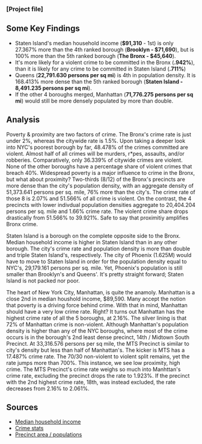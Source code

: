 ### [Project file]
## Some Key Findings
* Staten Island's median household income (**$91,310** - 1st) is only 27.367% more than the 4th ranked borough (**Brooklyn - $71,690**), but is 100% more than the 5th ranked borough (**The Bronx - $45,640**).
* It's more likely for a violent crime to be committed in the Bronx (**.942%**), than it is likely for any crime to be committed in Staten Island (**.711%**)
* Queens (**22,791.630 persons per sq mi**) is 4th in population density. It is 168.413% more dense than the 5th ranked borough (**Staten Island - 8,491.235 persons per sq mi**).
* If the other 4 boroughs merged, Manhattan (**71,776.275 persons per sq mi**) would still be more densely populated by more than double.

## Analysis
Poverty & proximity are two factors of crime. The Bronx's crime rate is just under 2%, whereas the citywide rate is 1.5%. Upon taking a deeper look into NYC's poorest borough by far, 48.478% of the crimes committed are violent. Almost half of all crimes will be murders, r*pes, assaults, and/or robberies. Comparatively, only 36.339% of citywide crimes are violent. None of the other boroughs have a percentage share of violent crimes that breach 40%. Widespread poverty is a major influence to crime in the Bronx, but what about proximity? Two-thirds (8/12) of the Bronx's precincts are more dense than the city's population density, with an aggregate density of 51,373.641 persons per sq. mile, 76% more than the city's. The crime rate of those 8 is 2.07% and 51.566% of all crime is violent. On the contrast, the 4 precincts with lower indivdual population densities aggregate to 20,404.204 persons per sq. mile and 1.66% crime rate. The violent crime share drops drastically from 51.566% to 39.921%. Safe to say that proximitiy amplifies Bronx crime.

Staten Island is a borough on the complete opposite side to the Bronx. Median household income is higher in Staten Island than in any other borough. The city's crime rate and population density is more than double and triple Staten Island's, respectively. The city of Phoenix (1.625M) would have to move to Staten Island in order for the population density equal to NYC's, 29,179.161 persons per sq. mile. Yet, Phoenix's population is still smaller than Brooklyn's and Queens'. It's pretty straight forward; Staten Island is not packed nor poor.

The heart of New York City, Manhattan, is quite the anamoly. Manhattan is a close 2nd in median houshold income, $89,590. Many accept the notion that poverty is a driving force behind crime. With that in mind, Manhattan should have a very low crime rate. Right? It turns out Manhattan has the highest crime rate of all the 5 boroughs, at 2.16%. The silver lining is that 72% of Manhattan crime is non-violent. Although Manhattan's population density is higher than any of the NYC boroughs, where most of the crime occurs is in the borough's 2nd least dense precinct, 14th / Midtown South Precinct. At 33,316.576 persons per sq mile, the MTS Precinct is similar to city's density but less than half of Manhattan's. The kicker is MTS has a 17.487% crime rate. The 70/30 non-violent to violent split remains, yet the rate jumps more than 700%. This instance, we see low proximity, high crime. The MTS Precinct's crime rate weighs so much into Manhttan's crime rate, excluding the precinct drops the rate to 1.923%. If the precinct with the 2nd highest crime rate, 18th, was instead excluded, the rate decreases from 2.16% to 2.061%.

## Sources
* [Median household income](https://furmancenter.org/neighborhoods)
* [Crime stats](https://www.nyc.gov/site/nypd/stats/crime-statistics/borough-and-precinct-crime-stats.page#bronx)
* [Precinct area / populations](https://nyc.maps.arcgis.com/apps/instant/sidebar/index.html?appid=8153f961507040de8dbf9a53145f18c4)
